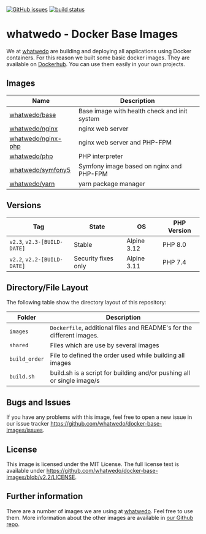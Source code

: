 [![GitHub issues](https://img.shields.io/github/issues/whatwedo/docker-base-images.svg)](https://github.com/whatwedo/docker-base-images/issues)
[![build status](https://dev.whatwedo.ch/whatwedo/docker-base-images/badges/v2.2/pipeline.svg)](https://dev.whatwedo.ch/whatwedo/docker-base-images/commits/v2.2)

# whatwedo - Docker Base Images

We at [whatwedo](https://whatwedo.ch/) are building and deploying all applications using Docker containers. For this reason we built some basic docker images. They are available on [Dockerhub](https://hub.docker.com/u/whatwedo/). You can use them easily in your own projects.


## Images

| Name | Description |
|---|---|
| [whatwedo/base](https://github.com/whatwedo/docker-base-images/tree/v2.2/images/base) | Base image with health check and init system |
| [whatwedo/nginx](https://github.com/whatwedo/docker-base-images/tree/v2.2/images/nginx) | nginx web server |
| [whatwedo/nginx-php](https://github.com/whatwedo/docker-base-images/tree/v2.2/images/nginx-php) | nginx web server and PHP-FPM |
| [whatwedo/php](https://github.com/whatwedo/docker-base-images/tree/v2.2/images/php) | PHP interpreter |
| [whatwedo/symfony5](https://github.com/whatwedo/docker-base-images/tree/v2.2/images/symfony5) | Symfony image based on nginx and PHP-FPM |
| [whatwedo/yarn](https://github.com/whatwedo/docker-base-images/tree/v2.2/images/yarn) | yarn package manager |


## Versions

| Tag | State | OS | PHP Version |
|---|---|---|---|
| `v2.3`, `v2.3-[BUILD-DATE]` | Stable | Alpine 3.12 | PHP 8.0 |
| `v2.2`, `v2.2-[BUILD-DATE]` | Security fixes only | Alpine 3.11 | PHP 7.4 |


## Directory/File Layout

The following table show the directory layout of this repository:

| Folder | Description |
|---|---|
| `images` | `Dockerfile`, additional files and README's for the different images. |
| `shared`| Files which are use by several images |
| `build_order`| File to defined the order used while building all images |
| `build.sh`| build.sh is a script for building and/or pushing all or single image/s |


## Bugs and Issues

If you have any problems with this image, feel free to open a new issue in our issue tracker https://github.com/whatwedo/docker-base-images/issues.


## License

This image is licensed under the MIT License. The full license text is available under https://github.com/whatwedo/docker-base-images/blob/v2.2/LICENSE.


## Further information

There are a number of images we are using at [whatwedo](https://whatwedo.ch/). Feel free to use them. More information about the other images are available in [our Github repo](https://github.com/whatwedo/docker-base-images).
